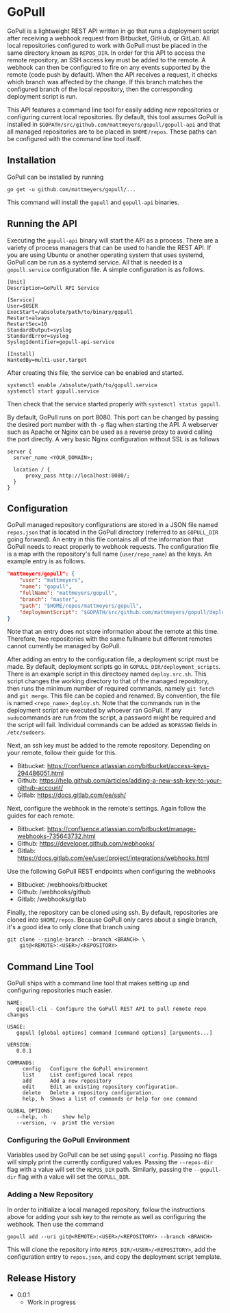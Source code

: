 # GoPull

GoPull is a lightweight REST API written in go that runs a deployment script after receiving a webhook request from Bitbucket, GitHub, or GitLab. All local repositories configured to work with GoPull must be placed in the same directory known as `REPOS_DIR`. In order for this API to access the remote repository, an SSH access key must be added to the remote. A webhook can then be configured to fire on any events supported by the remote (code push by default). When the API receives a request, it checks which branch was affected by the change. If this branch matches the configured branch of the local repository, then the corresponding deployment script is run.

This API features a command line tool for easily adding new repositories or configuring current local repositories. By default, this tool assumes GoPull is installed in `$GOPATH/src/github.com/mattmeyers/gopull/gopull-api` and that all managed repositories are to be placed in `$HOME/repos`.  These paths can be configured with the command line tool itself.

## Installation

GoPull can be installed by running

```
go get -u github.com/mattmeyers/gopull/...
```

This command will install the `gopull` and `gopull-api` binaries.

## Running the API

Executing the `gopull-api` binary will start the API as a process. There are a variety of process managers that can be used to handle the REST API. If you are using Ubuntu or another operating system that uses systemd, GoPull can be run as a systemd service. All that is needed is a `gopull.service` configuration file. A simple configuration is as follows.

```
[Unit]
Description=GoPull API Service

[Service]
User=$USER
ExecStart=/absolute/path/to/binary/gopull
Restart=always
RestartSec=10
StandardOutput=syslog
StandardError=syslog
SyslogIdentifier=gopull-api-service

[Install]
WantedBy=multi-user.target
```

After creating this file, the service can be enabled and started.

```
systemctl enable /absolute/path/to/gopull.service
systemctl start gopull.service
```

Then check that the service started properly with `systemctl status gopull`.

By default, GoPull runs on port 8080. This port can be changed by passing the desired port number with th `-p` flag when starting the API.  A webserver such as Apache or Nginx can be used as a reverse proxy to avoid calling the port directly. A very basic Nginx configuration without SSL is as follows

```
server {
  server_name <YOUR_DOMAIN>;

  location / {
      proxy_pass http://localhost:8080/;
  }
}
```

## Configuration

GoPull managed repository configurations are stored in a JSON file named `repos.json` that is located in the GoPull directory (referred to as `GOPULL_DIR` going forward). An entry in this file contains all of the information that GoPull needs to react properly to webhook requests. The configuration file is a map with the repository's full name (`user/repo_name`) as the keys. An example entry is as follows.

```json
"mattmeyers/gopull": {
    "user": "mattmeyers",
    "name": "gopull",
    "fullName": "mattmeyers/gopull",
    "branch": "master",
    "path": "$HOME/repos/mattmeyers/gopull",
    "deploymentScript": "$GOPATH/src/github.com/mattmeyers/gopull/deployment_scripts/gopull_deploy.sh"
}
```

Note that an entry does not store information about the remote at this time. Therefore, two repositories with the same fullname but different remotes cannot currently be managed by GoPull.

After adding an entry to the configuration file, a deployment script must be made. By default, deployment scripts go in `GOPULL_DIR/deployment_scripts`. There is an example script in this directoey named `deploy.src.sh`. This script changes the working directory to that of the managed repository, then runs the minimum number of required commands, namely `git fetch` and `git merge`. This file can be copied and renamed. By convention, the file is named `<repo_name>_deploy.sh`. Note that the commands run in the deployment script are executed by whoever ran GoPull. If any `sudo`commands are run from the script, a password might be required and the script will fail. Individual commands can be added as `NOPASSWD` fields in `/etc/sudoers`.

Next, an ssh key must be added to the remote repository. Depending on your remote, follow their guide for this.

- Bitbucket: https://confluence.atlassian.com/bitbucket/access-keys-294486051.html
- Github: https://help.github.com/articles/adding-a-new-ssh-key-to-your-github-account/
- Gitlab: https://docs.gitlab.com/ee/ssh/

Next, configure the webhook in the remote's settings. Again follow the guides for each remote.

- Bitbucket: https://confluence.atlassian.com/bitbucket/manage-webhooks-735643732.html
- Github: https://developer.github.com/webhooks/
- Gitlab: https://docs.gitlab.com/ee/user/project/integrations/webhooks.html

Use the following GoPull REST endpoints when configuring the webhooks

- Bitbucket: /webhooks/bitbucket
- Github: /webhooks/github
- Gitlab: /webhooks/gitlab

Finally, the repository can be cloned using ssh. By default, repositories are cloned into `$HOME/repos`. Because GoPull only cares about a single branch, it's a good idea to only clone that branch using

```
git clone --single-branch --branch <BRANCH> \
    git@<REMOTE>:<USER>/<REPOSITORY>
```

## Command Line Tool

GoPull ships with a command line tool that makes setting up and configuring repositories much easier.

```
NAME:
   gopull-cli - Configure the GoPull REST API to pull remote repo changes

USAGE:
   gopull [global options] command [command options] [arguments...]

VERSION:
   0.0.1

COMMANDS:
     config   Configure the GoPull environment
     list     List configured local repos
     add      Add a new repository
     edit     Edit an existing repository configuration.
     delete   Delete a repository configuration.
     help, h  Shows a list of commands or help for one command

GLOBAL OPTIONS:
   --help, -h     show help
   --version, -v  print the version
```

### Configuring the GoPull Environment

Variables used by GoPull can be set using `gopull config`.  Passing no flags will simply print the currently configured values.  Passing the `--repos-dir` flag with a value will set the `REPOS_DIR` path. Similarly, passing the `--gopull-dir` flag with a value will set the `GOPULL_DIR`.

### Adding a New Repository

In order to initialize a local managed repository, follow the instructions above for adding your ssh key to the remote as well as configuring the webhook.  Then use the command

```
gopull add --uri git@<REMOTE>:<USER>/<REPOSITORY> --branch <BRANCH>
```

This will clone the repository into `REPOS_DIR/<USER>/<REPOSITORY>`, add the configuration entry to `repos.json`, and copy the deployment script template.

## Release History

* 0.0.1
    * Work in progress
